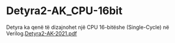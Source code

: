 # Detyra2-AK_CPU-16bit
Detyra ka qenë të dizajnohet një CPU 16-bitëshe (Single-Cycle) në Verilog.[Detyra2-AK-2021.pdf](https://github.com/ErlisLushtaku/Detyra2-AK_CPU-16bit/files/8457645/Detyra2-AK-2021.pdf)

